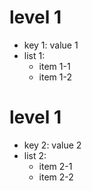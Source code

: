 # level 1
- key 1: value 1
- list 1:
  * item 1-1
  * item 1-2

# level 1
- key 2: value 2
- list 2:
  * item 2-1
  * item 2-2
